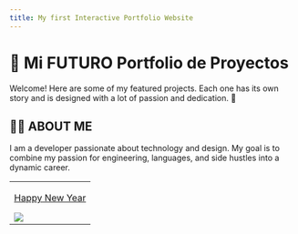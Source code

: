 ```yaml
---
title: My first Interactive Portfolio Website
---
```


# 🌟 Mi FUTURO Portfolio de Proyectos

Welcome! Here are some of my featured projects. Each one has its own story and is designed with a lot of passion and dedication. 🚀


## 👨‍💻 ABOUT ME

I am a developer passionate about technology and design. My goal is to combine my passion for engineering, languages, and side hustles into a dynamic career. 


<table align="center">  <!-- disposic centrado automático -->
    <!-- 第一行 -->
    <tr>
    <td valign="top">
        <a target="_blank" href="https://alexxlj.github.io/2025new_year/"> 
            <p align="center">Happy New Year</p>
            <img src="https://alexxlj.github.io/2025new_year/祝大家新的一年里.jpg"/> 
        </a>
    </td> <!-- Y Aquí ACABA, MÁX 4 columnas para que se vea bn.  -->
    </tr> <!-- CERRAMOS la fila.  -->

